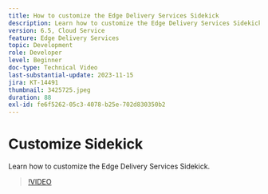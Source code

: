 ```yaml
---
title: How to customize the Edge Delivery Services Sidekick
description: Learn how to customize the Edge Delivery Services Sidekick.
version: 6.5, Cloud Service
feature: Edge Delivery Services
topic: Development
role: Developer
level: Beginner
doc-type: Technical Video
last-substantial-update: 2023-11-15
jira: KT-14491
thumbnail: 3425725.jpeg
duration: 88
exl-id: fe6f5262-05c3-4078-b25e-702d830350b2
---
```

# Customize Sidekick

 Learn how to customize the Edge Delivery Services Sidekick.

>[!VIDEO](https://video.tv.adobe.com/v/3425725/?learn=on)
